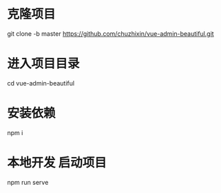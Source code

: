 <!-- 
  #安装完依赖包后需要手动修改以下依赖文件： (因为作者把项目中的全局样式，放到了远程仓库)

  修改位置1：node_modules\_zx-layouts@0.6.23@zx-layouts\VabSideBar\index.vue
  .vab-fas-icon {
          padding-right: 3px; //修改为15px
          font-size: $base-font-size-default;
   }

-->
# 克隆项目
git clone -b master https://github.com/chuzhixin/vue-admin-beautiful.git
# 进入项目目录
cd vue-admin-beautiful
# 安装依赖
npm i
# 本地开发 启动项目
npm run serve
